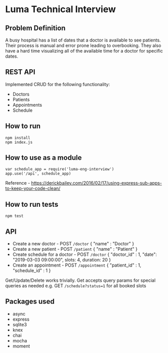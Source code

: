 # Luma Technical Interview

## Problem Definition

A busy hospital has a list of dates that a doctor is available to see patients. Their process is manual and error prone leading to overbooking. They also have a hard time visualizing all of the available time for a doctor for specific dates. 

## REST API

Implemented CRUD for the following functionality:

* Doctors
* Patients
* Appointments
* Schedule

## How to run

```
npm install
npm index.js
```

## How to use as a module

```
var schedule_app = require('luma-eng-interview')
app.use('/api', schedule_app)
```
Reference - https://derickbailey.com/2016/02/17/using-express-sub-apps-to-keep-your-code-clean/

## How to run tests

```
npm test
```

## API

* Create a new doctor - POST `/doctor` { "name" : "Doctor" }
* Create a new patient - POST `/patient` { "name" : "Patient" }
* Create schedule for a doctor - POST `/doctor` { "doctor_id" : 1, "date": "2019-03-03 09:00:00", slots: 4, duration: 20 }
* Create an appointment - POST `/appointment` { "patient_id" : 1, "schedule_id" : 1 }

Get/Update/Delete works trivially.
Get accepts query params for special queries as needed e.g. GET `/schedule?status=1` for all booked slots

## Packages used

* async
* express
* sqlite3
* knex
* chai
* mocha
* moment
